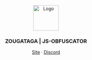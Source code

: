
<div align="center">
    <img src="https://zougataga-jsobfuscator.herokuapp.com/img/favicon.png" alt="Logo" width="80" height="80">
  <h3>ZOUGATAGA | JS-OBFUSCATOR</h3>
  <p>
    <a href="https://zougataga-jsobfuscator.herokuapp.com/">Site</a> · <a href="https://discord.gg/ctp">Discord</a>
  </p>
</div>
